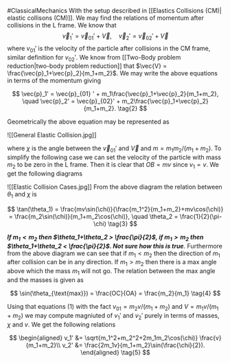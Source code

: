
#ClassicalMechanics 
With the setup described in [[Elastics Collisions (CM)| elastic collisons (CM)]]. We may find the relations of momentum after collisions in the L frame. We know that
$$
\vec{v}_1' = \vec{v}_{01} ' + \vec{V}, \quad \vec{v}_2' = \vec{v}_{02}' + \vec{V} \tag{1}
$$
where $v_{01}'$ is the velocity of the particle after collisions in the CM frame, similar definition for $v_{02}'$. We know from [[Two-Body problem reduction|two-body problem reduction]] that $\vec{V} = \frac{\vec{p}_1+\vec{p}_2}{m_1+m_2}$. We may write the above equations in terms of the momentum giving

$$
\vec{p}_1' = \vec{p}_{01} ' + m_1\frac{\vec{p}_1+\vec{p}_2}{m_1+m_2}, \quad \vec{p}_2' = \vec{p}_{02}' + m_2\frac{\vec{p}_1+\vec{p}_2}{m_1+m_2}. \tag{2}
$$

Geometrically the above equation may be represented as 

![[General Elastic Collision.jpg]]

where $\chi$ is the angle between the $\vec{v}_{01}'$ and $\vec{V}$ and $m = m_1m_2/(m_1+m_2)$. To simplify the following case we can set the velocity of the particle with mass $m_2$ to be zero in the L frame. Then it is clear that $OB = mv$ since $v_1 = v$.  We get the following diagrams 

![[Elastic Collision Cases.jpg]]
From the above diagram the relation between $\theta_1$ and $\chi$ is 

$$
\tan(\theta_1) = \frac{mv\sin(\chi)}{\frac{m_1^2}{m_1+m_2}+mv\cos(\chi)} = \frac{m_2\sin(\chi)}{m_1+m_2\cos(\chi)}, \quad \theta_2 = \frac{1}{2}(\pi-\chi) \tag{3}
$$

***If $m_1<m_2$ then $\theta_1+\theta_2 > \frac{\pi}{2}$, if $m_1> m_2$ then $\theta_1+\theta_2 < \frac{\pi}{2}$.  Not sure how this is true***. Furthermore from the above diagram we can see that if $m_1 < m_2$ then the direction of $m_1$ after collision can be in any direction. If $m_1 > m_2$ then there is a max angle above which the mass $m_1$ will not go. The relation between the max angle and the masses is given as

$$
\sin(\theta_{\text{max}}) = \frac{OC}{OA} = \frac{m_2}{m_1} \tag{4}
$$

Using that equations (1) with the fact $v_{01} = m_2v/(m_1+m_2)$ and $V = m_1v/(m_1+m_2)$ we may compute magniuted of $v_1'$ and $v_2'$ purely in terms of masses, $\chi$ and $v$. We get the following relations

$$
\begin{aligned}
v_1' &= \sqrt{m_1^2+m_2^2+2m_1m_2\cos(\chi)} \frac{v}{m_1+m_2}\\
v_2' &= \frac{2m_1v}{m_1+m_2}\sin(\frac{\chi}{2}). 
\end{aligned}
\tag{5}
$$



